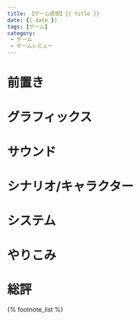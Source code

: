 ```yaml
---
title: 【ゲーム感想】{{ title }}
date: {{ date }}
tags: [ゲーム]
category:
 - ゲーム
 - ゲームレビュー
---
```


# 前置き

# グラフィックス

# サウンド

# シナリオ/キャラクター

# システム

# やりこみ

# 総評

{% footnote_list %}
